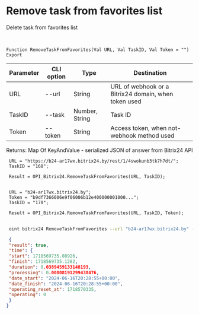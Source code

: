 ﻿---
sidebar_position: 18
---

# Remove task from favorites list
 Delete task from favorites list


<br/>


`Function RemoveTaskFromFavorites(Val URL, Val TaskID, Val Token = "") Export`

 | Parameter | CLI option | Type | Destination |
 |-|-|-|-|
 | URL | --url | String | URL of webhook or a Bitrix24 domain, when token used |
 | TaskID | --task | Number, String | Task ID |
 | Token | --token | String | Access token, when not-webhook method used |

 
 Returns: Map Of KeyAndValue - serialized JSON of answer from Bitrix24 API





```bsl title="Code example"
 URL = "https://b24-ar17wx.bitrix24.by/rest/1/4swokunb3tk7h7dt/";
 TaskID = "168";
 
 Result = OPI_Bitrix24.RemoveTaskFromFavorites(URL, TaskID);
 
 
 URL = "b24-ar17wx.bitrix24.by";
 Token = "b9df7366006e9f06006b12e400000001000...";
 TaskID = "170";
 
 Result = OPI_Bitrix24.RemoveTaskFromFavorites(URL, TaskID, Token);
```
	


```sh title="CLI command example"
 
 oint bitrix24 RemoveTaskFromFavorites --url "b24-ar17wx.bitrix24.by" --task "170" --token "b9df7366006e9f06006b12e400000001000..."

```

```json title="Result"
 {
 "result": true,
 "time": {
 "start": 1718569735.08926,
 "finish": 1718569735.1282,
 "duration": 0.0389459133148193,
 "processing": 0.00808191299438476,
 "date_start": "2024-06-16T20:28:55+00:00",
 "date_finish": "2024-06-16T20:28:55+00:00",
 "operating_reset_at": 1718570335,
 "operating": 0
 }
}
```
